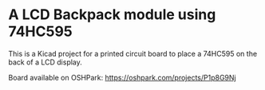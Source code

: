# A LCD Backpack module using 74HC595
This is a Kicad project for a printed circuit board to place a 74HC595 on the back of a LCD display.

Board available on OSHPark: https://oshpark.com/projects/P1p8G9Nj
